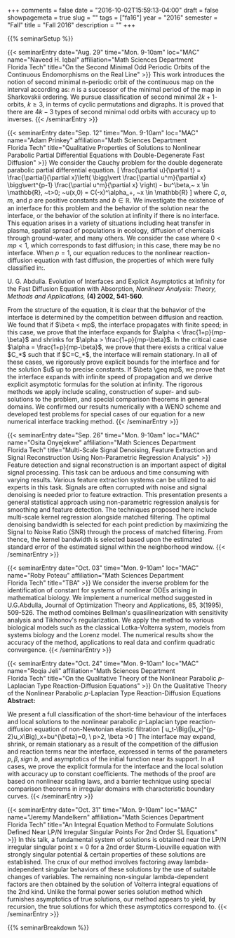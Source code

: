 +++
comments = false
date = "2016-10-02T15:59:13-04:00"
draft = false
showpagemeta = true
slug = ""
tags = ["fa16"]
year = "2016"
semester = "Fall"
title = "Fall 2016"
description = ""
+++

{{% seminarSetup %}}
<!-- Begin Fall 2016 table/tab -->
{{< seminarEntry date="Aug. 29" time="Mon. 9-10am" loc="MAC" name="Naveed H. Iqbal" affiliation="Math Sciences Department<br /> Florida Tech" title="On the Second Minimal Odd Periodic Orbits of the Continuous Endomorphisms on the Real Line" >}}
This work introduces the notion of second minimal n-periodic orbit of the continuous map on the interval according as: $n$ is a successor of the minimal period of the map in Sharkovskii ordering. We pursue classification of second minimal $2k+1$-orbits, $k\geq 3$, in terms of cyclic permutations and digraphs. It is proved that there are $4k-3$ types of second minimal odd orbits with accuracy up to inverses.
{{< /seminarEntry >}}

<!-- begin seminar -->
{{< seminarEntry date="Sep. 12" time="Mon. 9-10am" loc="MAC" name="Adam Prinkey" affiliation="Math Sciences Department<br /> Florida Tech" title="Qualitative Properties of Solutions to Nonlinear Parabolic Partial Differential Equations with Double-Degenerate Fast Diffusion" >}}
We consider the Cauchy problem for the double degenerate parabolic partial differential equation.
\[
\frac{\partial u}{\partial t} = \frac{\partial}{\partial x}\left( \bigg\vert \frac{\partial u^m}{\partial x} \bigg\vert^{p-1} \frac{\partial u^m}{\partial x} \right) - bu^\beta,~ x \in \mathbb{R}, ~t>0; ~u(x,0) = C(-x)^\alpha_+, ~x \in \mathbb{R}
\]
where $C, \alpha, m,$ and $p$ are positive constants and $b \in \mathbb{R}$. We investigate the existence of an interface for this problem and the behavior of the solution near the interface, or the behavior of the solution at infinity if there is no interface. This equation arises in a variety of situations including heat transfer in plasma, spatial spread of populations in ecology, diffusion of chemicals through ground-water, and many others. We consider the case where $0<mp<1$, which corresponds to fast diffusion; in this case, there may be no interface. When $p=1$, our equation reduces to the nonlinear reaction-diffusion equation with fast diffusion, the properties of which were fully classified in:.</p>
 <p>
U. G. Abdulla. Evolution of Interfaces and Explicit Asymptotics at Infinity
for the Fast Diffusion Equation with Absorption, <i>Nonlinear Analysis: Theory, Methods
and Applications,</i>  <b>(4) 2002, 541-560</b>.
</p><p>
 From the structure of the equation, it is clear that the behavior of the interface is determined by the competition between diffusion and reaction. We found that if $\beta < mp$, the interface propagates with finite speed; in this case, we prove that the interface expands for $\alpha < \frac{1+p}{mp-\beta}$ and shrinks for $\alpha > \frac{1+p}{mp-\beta}$. In the critical case $\alpha = \frac{1+p}{mp-\beta}$, we prove that there exists a critical value $C_*$ such that if $C=C_*$, the interface will remain stationary. In all of these cases, we rigorously prove explicit bounds for the interface and for the solution $u$ up to precise constants. If $\beta \geq mp$, we prove that the interface expands with infinite speed of propagation and we derive explicit asymptotic formulas for the solution at infinity. The rigorous methods we apply include scaling, construction of super- and sub- solutions to the problem, and special comparison theorems in general domains. We confirmed our results numerically with a WENO scheme and developed test problems for special cases of our equation for a new numerical interface tracking method.
{{< /seminarEntry >}}

{{< seminarEntry date="Sep. 26" time="Mon. 9-10am" loc="MAC" name="Osita Onyejekwe" affiliation="Math Sciences Department<br /> Florida Tech" title="Multi-Scale Signal Denoising, Feature Extraction and Signal Reconstruction Using Non-Parametric Regression Analysis" >}}
Feature detection and signal reconstruction is an important aspect of digital signal processing. This task can be arduous and time consuming with varying results. Various feature extraction systems can be utilized to aid experts in this task. Signals are often corrupted with noise and signal denoising is needed prior to feature extraction. This presentation presents a general statistical approach using non-parametric regression analysis for smoothing and feature detection. The techniques proposed here include multi-scale kernel regression alongside matched filtering. The optimal denoising bandwidth is selected for each point prediction by maximizing the Signal to Noise Ratio (SNR) through the process of matched filtering. From thence, the kernel bandwidth is selected based upon the estimated standard error of the estimated signal within the neighborhood window.
{{< /seminarEntry >}}

{{< seminarEntry date="Oct. 03" time="Mon. 9-10am" loc="MAC" name="Roby Poteau" affiliation="Math Sciences Department<br /> Florida Tech" title="TBA" >}}
We consider the inverse problem for the identification of constant for systems of nonlinear ODEs arising in mathematical biology. We implement a numerical method suggested in U.G.Abdulla, Journal of Optimization Theory and Applications, 85, 3(1995), 509-526. The method combines Bellman's quasilinearization with sensitivity analysis and Tikhonov's regularization. We apply the method to various biological models such as the classical Lotka-Volterra system, models from systems biology and the Lorenz model. The numerical results show the accuracy of the method, applications to real data and confirm quadratic convergence.
{{< /seminarEntry >}}


{{< seminarEntry date="Oct. 24" time="Mon. 9-10am" loc="MAC" name="Roqia Jeli" affiliation="Math Sciences Department<br /> Florida Tech" title="On the Qualitative Theory of the Nonlinear Parabolic $p$-Laplacian Type Reaction-Diffusion Equations" >}}
On the Qualitative Theory of the Nonlinear Parabolic $p$-Laplacian Type Reaction-Diffusion Equations
<br><strong>Abstract:</strong> <p>We present a full classification of the short-time behaviour of the interfaces and local solutions to the nonlinear parabolic $p$-Laplacian type reaction-diffusion equation of non-Newtonian elastic filtration
\[ u_t-\Big(|u_x|^{p-2}u_x\Big)_x+bu^{\beta}=0, \ p>2, \beta >0 \]
The interface may expand, shrink, or remain stationary as a result of the competition of the diffusion and reaction terms near the interface, expressed in terms of the parameters $p,\beta, sign~b$, and asymptotics of the initial function near its support. In all cases, we prove the explicit formula for the interface and the local solution with accuracy up to constant coefficients. The methods of the proof are based on nonlinear scaling laws, and a barrier technique using special comparison theorems in irregular domains with characteristic boundary curves.
{{< /seminarEntry >}}


{{< seminarEntry date="Oct. 31" time="Mon. 9-10am" loc="MAC" name="Jeremy Mandelkern" affiliation="Math Sciences Department<br /> Florida Tech" title="An Integral Equation Method to Formulate Solutions Defined Near LP/N Irregular Singular Points For 2nd Order SL Equations" >}}
In this talk, a fundamental system of solutions is obtained near the LP/N irregular singular point x = 0 for a 2nd order Sturm-Liouville equation with strongly singular potential & certain properties of these solutions are established.  The crux of our method involves factoring away lambda-independent singular behaviors of these solutions by the use of suitable changes of variables.  The remaining non-singular lambda-dependent factors are then obtained by the solution of Volterra integral equations of the 2nd kind.  Unlike the formal power series solution method which furnishes asymptotics of true solutions, our method appears to yield, by recursion, the true solutions for which these asymptotics correspond to.
{{< /seminarEntry >}}

<!-- End Fall 2016 table/tab -->
{{% seminarBreakdown %}}
